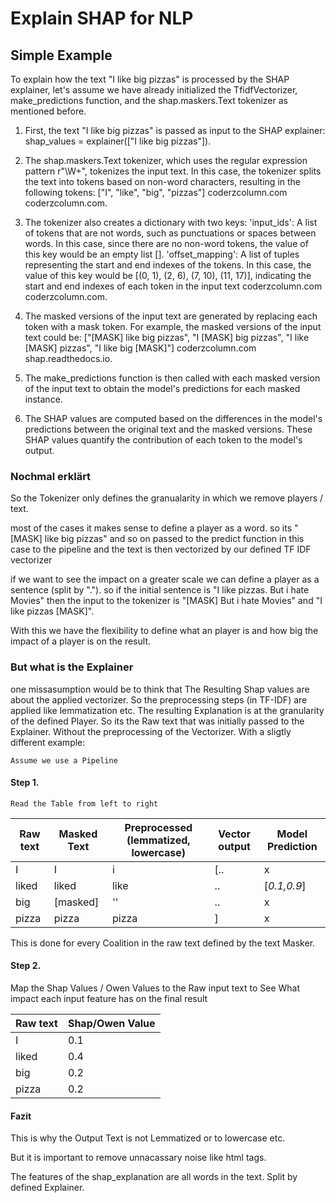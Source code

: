 # Explain SHAP for NLP

## Simple Example

To explain how the text "I like big pizzas" is processed by the SHAP explainer, let's assume we have already initialized the TfidfVectorizer, make_predictions function, and the shap.maskers.Text tokenizer as mentioned before.

1. First, the text "I like big pizzas" is passed as input to the SHAP explainer: shap_values = explainer(["I like big pizzas"]).

2. The shap.maskers.Text tokenizer, which uses the regular expression pattern r"\W+", tokenizes the input text. In this case, the tokenizer splits the text into tokens based on non-word characters, resulting in the following tokens: ["I", "like", "big", "pizzas"] coderzcolumn.com coderzcolumn.com.
3. The tokenizer also creates a dictionary with two keys:
   'input_ids': A list of tokens that are not words, such as punctuations or spaces between words. In this case, since there are no non-word tokens, the value of this key would be an empty list [].
   'offset_mapping': A list of tuples representing the start and end indexes of the tokens. In this case, the value of this key would be [(0, 1), (2, 6), (7, 10), (11, 17)], indicating the start and end indexes of each token in the input text coderzcolumn.com coderzcolumn.com.

4. The masked versions of the input text are generated by replacing each token with a mask token. For example, the masked versions of the input text could be: ["[MASK] like big pizzas", "I [MASK] big pizzas", "I like [MASK] pizzas", "I like big [MASK]"] coderzcolumn.com shap.readthedocs.io.
5. The make_predictions function is then called with each masked version of the input text to obtain the model's predictions for each masked instance.
6. The SHAP values are computed based on the differences in the model's predictions between the original text and the masked versions. These SHAP values quantify the contribution of each token to the model's output.

### Nochmal erklärt

So the Tokenizer only defines the granualarity in which we remove players / text.

most of the cases it makes sense to define a player as a word.
so its "[MASK] like big pizzas" and so on passed to the predict function in this case to the pipeline and the text is then vectorized by our defined TF IDF vectorizer

if we want to see the impact on a greater scale we can define a player as a sentence (split by "."). so if the initial sentence is "I like pizzas. But i hate Movies"
then the input to the tokenizer is "[MASK] But i hate Movies" and "I like pizzas [MASK]".

With this we have the flexibility to define what an player is and how big the impact of a player is on the result.

### But what is the Explainer

one missasumption would be to think that The Resulting Shap values are about the applied vectorizer. So the preprocessing steps (in TF-IDF) are applied like lemmatization etc.
The resulting Explanation is at the granularity of the defined Player. So its the Raw text that was initially passed to the Explainer. Without the preprocessing of the Vectorizer. With a sligtly different example:

`Assume we use a Pipeline`

#### Step 1.

`Read the Table from left to right`

| Raw text | Masked Text | Preprocessed (lemmatized, lowercase) | Vector output | Model Prediction |
| -------- | ----------- | ------------------------------------ | ------------- | ---------------- |
| I        | I           | i                                    | [..           | x                |
| liked    | liked       | like                                 | ..            | [*0.1,0.9*]      |
| big      | [masked]    | ''                                   | ..            | x                |
| pizza    | pizza       | pizza                                | ]             | x                |

This is done for every Coalition in the raw text defined by the text Masker.

#### Step 2.

Map the Shap Values / Owen Values to the Raw input text to See What impact each input feature has on the final result

| Raw text | Shap/Owen Value |
| -------- | --------------- |
| I        | 0.1             |
| liked    | 0.4             |
| big      | 0.2             |
| pizza    | 0.2             |

#### Fazit

This is why the Output Text is not Lemmatized or to lowercase etc.

But it is important to remove unnacassary noise like html tags.

The features of the shap_explanation are all words in the text. Split by defined Explainer.
